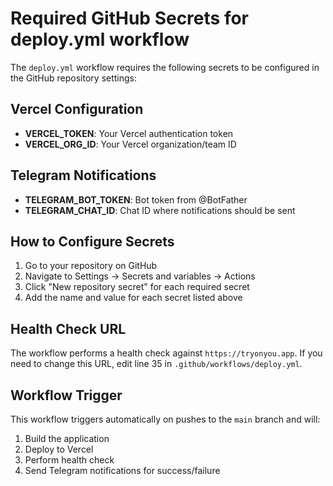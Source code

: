 # Required GitHub Secrets for deploy.yml workflow

The `deploy.yml` workflow requires the following secrets to be configured in the GitHub repository settings:

## Vercel Configuration
- **VERCEL_TOKEN**: Your Vercel authentication token
- **VERCEL_ORG_ID**: Your Vercel organization/team ID

## Telegram Notifications  
- **TELEGRAM_BOT_TOKEN**: Bot token from @BotFather
- **TELEGRAM_CHAT_ID**: Chat ID where notifications should be sent

## How to Configure Secrets

1. Go to your repository on GitHub
2. Navigate to Settings → Secrets and variables → Actions
3. Click "New repository secret" for each required secret
4. Add the name and value for each secret listed above

## Health Check URL

The workflow performs a health check against `https://tryonyou.app`. If you need to change this URL, edit line 35 in `.github/workflows/deploy.yml`.

## Workflow Trigger

This workflow triggers automatically on pushes to the `main` branch and will:
1. Build the application
2. Deploy to Vercel
3. Perform health check
4. Send Telegram notifications for success/failure